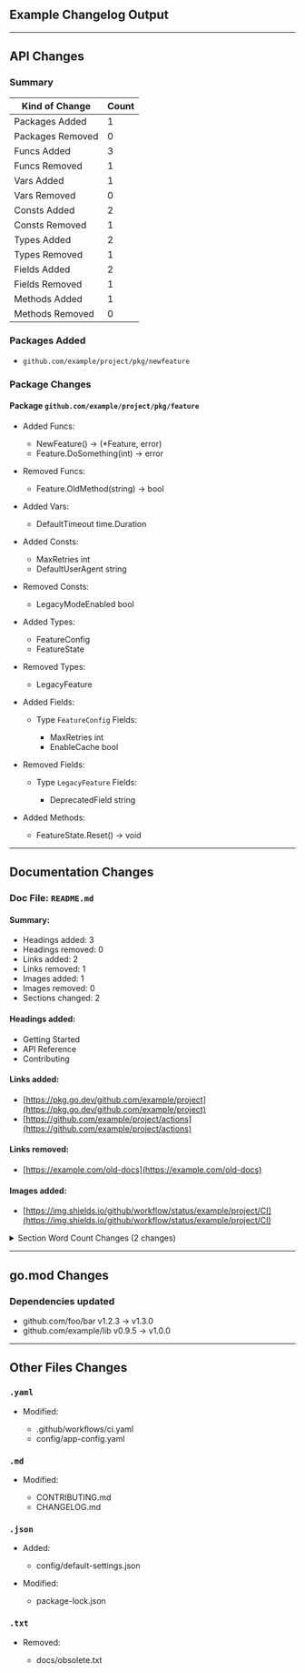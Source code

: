 ## Example Changelog Output

---

## API Changes

### Summary

| Kind of Change   | Count |
|------------------|-------|
| Packages Added   | 1     |
| Packages Removed | 0     |
| Funcs Added      | 3     |
| Funcs Removed    | 1     |
| Vars Added       | 1     |
| Vars Removed     | 0     |
| Consts Added     | 2     |
| Consts Removed   | 1     |
| Types Added      | 2     |
| Types Removed    | 1     |
| Fields Added     | 2     |
| Fields Removed   | 1     |
| Methods Added    | 1     |
| Methods Removed  | 0     |

### Packages Added

* `github.com/example/project/pkg/newfeature`

### Package Changes

#### Package `github.com/example/project/pkg/feature`

* Added Funcs:

    * NewFeature() -> (\*Feature, error)
    * Feature.DoSomething(int) -> error
* Removed Funcs:

    * Feature.OldMethod(string) -> bool
* Added Vars:

    * DefaultTimeout time.Duration
* Added Consts:

    * MaxRetries int
    * DefaultUserAgent string
* Removed Consts:

    * LegacyModeEnabled bool
* Added Types:

    * FeatureConfig
    * FeatureState
* Removed Types:

    * LegacyFeature
* Added Fields:

    * Type `FeatureConfig` Fields:

        * MaxRetries int
        * EnableCache bool
* Removed Fields:

    * Type `LegacyFeature` Fields:

        * DeprecatedField string
* Added Methods:

    * FeatureState.Reset() -> void

---

## Documentation Changes

### Doc File: `README.md`

#### Summary:

* Headings added: 3
* Headings removed: 0
* Links added: 2
* Links removed: 1
* Images added: 1
* Images removed: 0
* Sections changed: 2

#### Headings added:

* Getting Started
* API Reference
* Contributing

#### Links added:

* [https://pkg.go.dev/github.com/example/project](https://pkg.go.dev/github.com/example/project)
* [https://github.com/example/project/actions](https://github.com/example/project/actions)

#### Links removed:

* [https://example.com/old-docs](https://example.com/old-docs)

#### Images added:

* [https://img.shields.io/github/workflow/status/example/project/CI](https://img.shields.io/github/workflow/status/example/project/CI)

<details>
<summary>Section Word Count Changes (2 changes)</summary>

* Section `Introduction`: 123 -> 150 words
* Section `Installation`: ADDED (75 words)

</details>

---

## go.mod Changes

### Dependencies updated

* github.com/foo/bar v1.2.3 -> v1.3.0
* github.com/example/lib v0.9.5 -> v1.0.0

---

## Other Files Changes

### `.yaml`

* Modified:

    * .github/workflows/ci.yaml
    * config/app-config.yaml

### `.md`

* Modified:

    * CONTRIBUTING.md
    * CHANGELOG.md

### `.json`

* Added:

    * config/default-settings.json

* Modified:

    * package-lock.json

### `.txt`

* Removed:

    * docs/obsolete.txt
